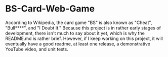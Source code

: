 # BS-Card-Web-Game
According to Wikipedia, the card game "BS" is also known as "Cheat", "Bull****", and "I Doubt It." Because this project is in rather early stages of development, there isn't much to say about it yet, which is why the README.md is rather brief. However, if I keep working on this project, it will eventually have a good readme, at least one release, a demonstrative YouTube video, and unit tests.
